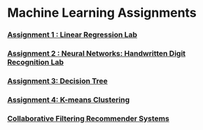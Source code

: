 # Machine Learning Assignments

### [Assignment 1 : Linear Regression Lab](https://github.com/Binz-yy/MachineLearningClass/blob/main/Assignment%201%20-%20Question/Readme.md)

### [Assignment 2 : Neural Networks: Handwritten Digit Recognition Lab](https://github.com/Binz-yy/MachineLearningClass/blob/main/Assignment%202/Readme.md)

### [Assignment 3: Decision Tree](https://github.com/Binz-yy/MachineLearningClass/tree/main/Assignment%203)

### [Assignment 4: K-means Clustering](https://github.com/Binz-yy/MachineLearningClass/tree/main/Assignment%204)

### [Collaborative Filtering Recommender Systems](https://github.com/Binz-yy/MachineLearningClass/tree/main/Assignment%205)


